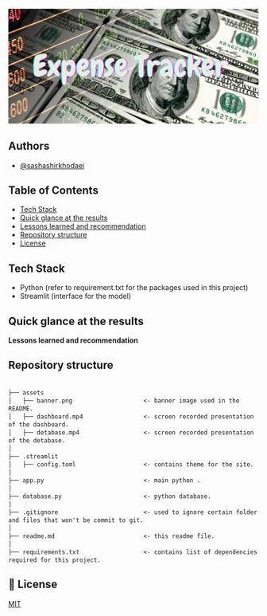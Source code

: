![banner](assets/banner.png)


## Authors

- [@sashashirkhodaei](https://www.github.com/sashashirkhodaei)


## Table of Contents

  - [Tech Stack](#tech-stack)
  - [Quick glance at the results](#quick-glance-at-the-results)
  - [Lessons learned and recommendation](#lessons-learned-and-recommendation)
  - [Repository structure](#repository-structure)
  - [License](#license)

## Tech Stack

- Python (refer to requirement.txt for the packages used in this project)
- Streamlit (interface for the model)


## Quick glance at the results



 **Lessons learned and recommendation**




## Repository structure
```

├── assets
│   ├── banner.png                    <- banner image used in the README.
│   ├── dashboard.mp4                 <- screen recorded presentation of the dashboard.
│   ├── detabase.mp4                  <- screen recorded presentation of the detabase.
│
├── .streamlit
│   ├── config.toml                   <- contains theme for the site.
│
├── app.py                            <- main python .
│
├── database.py                       <- python database.
|
├── .gitignore                        <- used to ignore certain folder and files that won't be commit to git.
│
├── readme.md                         <- this readme file.
│
├── requirements.txt                  <- contains list of dependencies required for this project.

```
## 📝 License

[MIT](https://github.com/sashashirkhodaei/Expense-Tracker/blob/main/MIT-LICENSE.txt)
